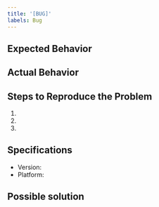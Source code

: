 ```yaml
---
title: '[BUG]'
labels: Bug
---
```

<!--- Provide a general summary of the issue in the Title above -->

## Expected Behavior
<!--- Describe what one would expect from the buggy code -->

## Actual Behavior
<!--- Describe what the buggy code is actually doing/returning -->
<!--- Do not hesitate and share screenshots and code snippets that could help understand the issue -->

## Steps to Reproduce the Problem
<!--- Briefly point out the steps we should take to reproduce the problem -->

  1.
  2.
  3.

## Specifications
<!--- Point out the version of phys2bids you are running and your OS version -->

  - Version:
  - Platform:

## Possible solution
<!--- Describe a possible approach to solve the issue -->
